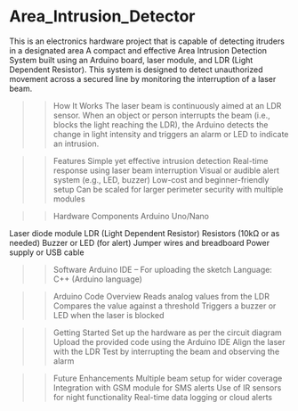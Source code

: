 # Area_Intrusion_Detector
This is an electronics hardware project that is capable of detecting itruders in a designated area
A compact and effective Area Intrusion Detection System built using an Arduino board, laser module, and LDR (Light Dependent Resistor). This system is designed to detect unauthorized movement across a secured line by monitoring the interruption of a laser beam.

>> How It Works
The laser beam is continuously aimed at an LDR sensor. When an object or person interrupts the beam (i.e., blocks the light reaching the LDR), the Arduino detects the change in light intensity and triggers an alarm or LED to indicate an intrusion.

>> Features
> Simple yet effective intrusion detection
> Real-time response using laser beam interruption
> Visual or audible alert system (e.g., LED, buzzer)
> Low-cost and beginner-friendly setup
> Can be scaled for larger perimeter security with multiple modules

>> Hardware Components
Arduino Uno/Nano

Laser diode module
LDR (Light Dependent Resistor)
Resistors (10kΩ or as needed)
Buzzer or LED (for alert)
Jumper wires and breadboard
Power supply or USB cable

>> Software
Arduino IDE – For uploading the sketch
Language: C++ (Arduino language)

>> Arduino Code Overview
Reads analog values from the LDR
Compares the value against a threshold
Triggers a buzzer or LED when the laser is blocked

>> Getting Started
Set up the hardware as per the circuit diagram
Upload the provided code using the Arduino IDE
Align the laser with the LDR
Test by interrupting the beam and observing the alarm

>> Future Enhancements
Multiple beam setup for wider coverage
Integration with GSM module for SMS alerts
Use of IR sensors for night functionality
Real-time data logging or cloud alerts
